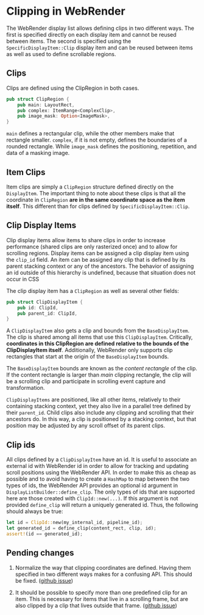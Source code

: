 # Clipping in WebRender

The WebRender display list allows defining clips in two different ways. The
first is specified directly on each display item and cannot be reused between
items. The second is specified using the `SpecificDisplayItem::Clip` display item
and can be reused between items as well as used to define scrollable regions.

## Clips

Clips are defined using the ClipRegion in both cases.

```rust
pub struct ClipRegion {
    pub main: LayoutRect,
    pub complex: ItemRange<ComplexClip>,
    pub image_mask: Option<ImageMask>,
}
```

`main` defines a rectangular clip, while the other members make that rectangle
smaller. `complex`, if it is not empty, defines the boundaries of a rounded
rectangle. While `image_mask` defines the positioning, repetition, and data of
a masking image.

## Item Clips

Item clips are simply a `ClipRegion` structure defined directly on the
`DisplayItem`. The important thing to note about these clips is that all the
coordinate in `ClipRegion` **are in the same coordinate space as the item
itself**. This different than for clips defined by `SpecificDisplayItem::Clip`.

## Clip Display Items

Clip display items allow items to share clips in order to increase performance
(shared clips are only rasterized once) and to allow for scrolling regions.
Display items can be assigned a clip display item using the `clip_id`
field. An item can be assigned any clip that is defined by its parent stacking
context or any of the ancestors. The behavior of assigning an id outside of
this hierarchy is undefined, because that situation does not occur in CSS

The clip display item has a `ClipRegion` as well as several other fields:

```rust
pub struct ClipDisplayItem {
    pub id: ClipId,
    pub parent_id: ClipId,
}
```

A `ClipDisplayItem` also gets a clip and bounds from the `BaseDisplayItem`. The
clip is shared among all items that use this `ClipDisplayItem`. Critically,
**coordinates in this ClipRegion are defined relative to the bounds of the
ClipDisplayItem itself**. Additionally, WebRender only supports clip rectangles
that start at the origin of the `BaseDisplayItem` bounds.

The `BaseDisplayItem` bounds are known as the *content rectangle* of the clip. If
the content rectangle is larger than *main* clipping rectangle, the clip will
be a scrolling clip and participate in scrolling event capture and
transformation.

`ClipDisplayItems` are positioned, like all other items, relatively to their
containing stacking context, yet they also live in a parallel tree defined by
their `parent_id`. Child clips also include any clipping and scrolling that
their ancestors do. In this way, a clip is positioned by a stacking context,
but that position may be adjusted by any scroll offset of its parent clips.

## Clip ids

All clips defined by a `ClipDisplayItem` have an id. It is useful to associate
an external id with WebRender id in order to allow for tracking and updating
scroll positions using the WebRender API. In order to make this as cheap as
possible and to avoid having to create a `HashMap` to map between the two types
of ids, the WebRender API provides an optional id argument in
`DisplayListBuilder::define_clip`. The only types of ids that are supported
here are those created with `ClipId::new(...)`. If this argument is not
provided `define_clip` will return a uniquely generated id. Thus, the following
should always be true:

```rust
let id = ClipId::new(my_internal_id, pipeline_id);
let generated_id = define_clip(content_rect, clip, id);
assert!(id == generated_id);
```

## Pending changes
1. Normalize the way that clipping coordinates are defined. Having them
   specified in two different ways makes for a confusing API. This should be
   fixed.  ([github issue](https://github.com/servo/webrender/issues/1090))

1. It should be possible to specify more than one predefined clip for an item.
   This is necessary for items that live in a scrolling frame, but are also
   clipped by a clip that lives outside that frame.
   ([github issue](https://github.com/servo/webrender/issues/840))
